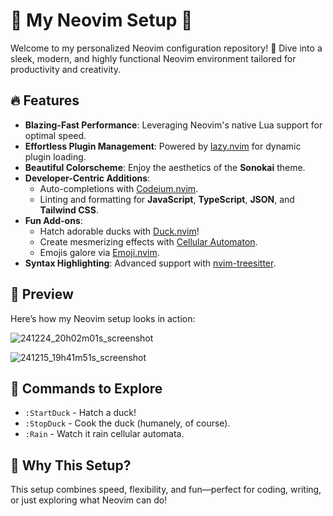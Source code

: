 # 🌟 My Neovim Setup 🌟

Welcome to my personalized Neovim configuration repository! 🚀 Dive into a sleek, modern, and highly functional Neovim environment tailored for productivity and creativity.

## 🔥 Features

- **Blazing-Fast Performance**: Leveraging Neovim's native Lua support for optimal speed.
- **Effortless Plugin Management**: Powered by [lazy.nvim](https://github.com/folke/lazy.nvim) for dynamic plugin loading.
- **Beautiful Colorscheme**: Enjoy the aesthetics of the **Sonokai** theme.
- **Developer-Centric Additions**:
  - Auto-completions with [Codeium.nvim](https://github.com/Exafunction/codeium.nvim).
  - Linting and formatting for **JavaScript**, **TypeScript**, **JSON**, and **Tailwind CSS**.
- **Fun Add-ons**:
  - Hatch adorable ducks with [Duck.nvim](https://github.com/tamton-aquib/duck.nvim)!
  - Create mesmerizing effects with [Cellular Automaton](https://github.com/eandrju/cellular-automaton.nvim).
  - Emojis galore via [Emoji.nvim](https://github.com/allaman/emoji.nvim).
- **Syntax Highlighting**: Advanced support with [nvim-treesitter](https://github.com/nvim-treesitter/nvim-treesitter).

## 📸 Preview

Here’s how my Neovim setup looks in action:

<!-- Add your images and videos here -->
![241224_20h02m01s_screenshot](https://github.com/user-attachments/assets/8dda11d9-84c9-463c-8d16-1b660db44868)

![241215_19h41m51s_screenshot](https://github.com/user-attachments/assets/c22d7f70-4fde-4428-9453-52979140fe7c)



## 🐾 Commands to Explore

- `:StartDuck` - Hatch a duck!
- `:StopDuck` - Cook the duck (humanely, of course).
- `:Rain` - Watch it rain cellular automata.

## 🎯 Why This Setup?

This setup combines speed, flexibility, and fun—perfect for coding, writing, or just exploring what Neovim can do!
